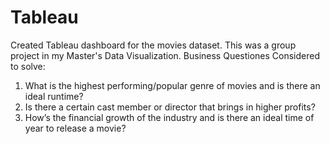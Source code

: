 # Tableau
Created Tableau dashboard for the movies dataset. This was a group project in my Master's Data Visualization.
Business Questiones Considered to solve:
1. What is the highest performing/popular genre of movies and is there an ideal runtime?
2. Is there a certain cast member or director that brings in higher profits?
3. How’s the financial growth of the industry and is there an ideal time of year to release a movie?
